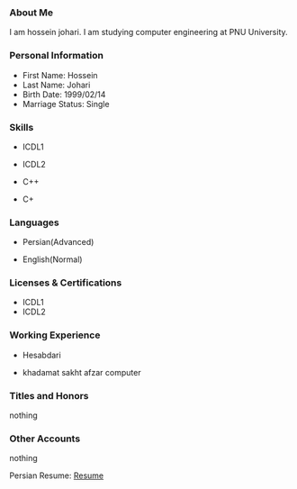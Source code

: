 <img src="" />

### About Me

I am hossein johari.
I am studying computer engineering at PNU University.

### Personal Information

- First Name: Hossein
- Last Name: Johari
- Birth Date: 1999/02/14
- Marriage Status: Single

### Skills

+ ICDL1

+ ICDL2

+ C++

+ C+

### Languages

- Persian(Advanced)

- English(Normal)

### Licenses & Certifications

- ICDL1
- ICDL2

### Working Experience

- Hesabdari

- khadamat sakht afzar computer

### Titles and Honors
  nothing

### Other Accounts
  nothing
  
  Persian Resume: <a href="https://ho3einj16.github.io/resume-fa.github.io/"> Resume </a>
